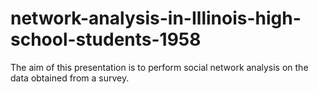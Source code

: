 # network-analysis-in-Illinois-high-school-students-1958
The aim of this presentation is to perform social network analysis on the data obtained from a survey.
